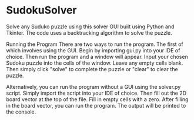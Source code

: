 # SudokuSolver
Solve any Suduko puzzle using this solver GUI built using Python and Tkinter.
The code uses a backtracking algorithm to solve the puzzle.

Running the Program
There are two ways to run the program. The first of which involves using the GUI. Begin by importing gui.py into your IDE of choice. Then run the program and a window will appear.
Input your chosen Sudoku puzzle into the cells of the window. Leave any empty cells blank. Then simply click "solve" to complete the puzzle or "clear" to clear the puzzle.


Alternatively, you can run the program without a GUI using the solver.py script. Simply import the script into your IDE of choice. Then fill out the 2D board vector at the top of the file.
Fill in empty cells with a zero. After filling in the board vector, you can run the program. The output will be printed to the console. 

